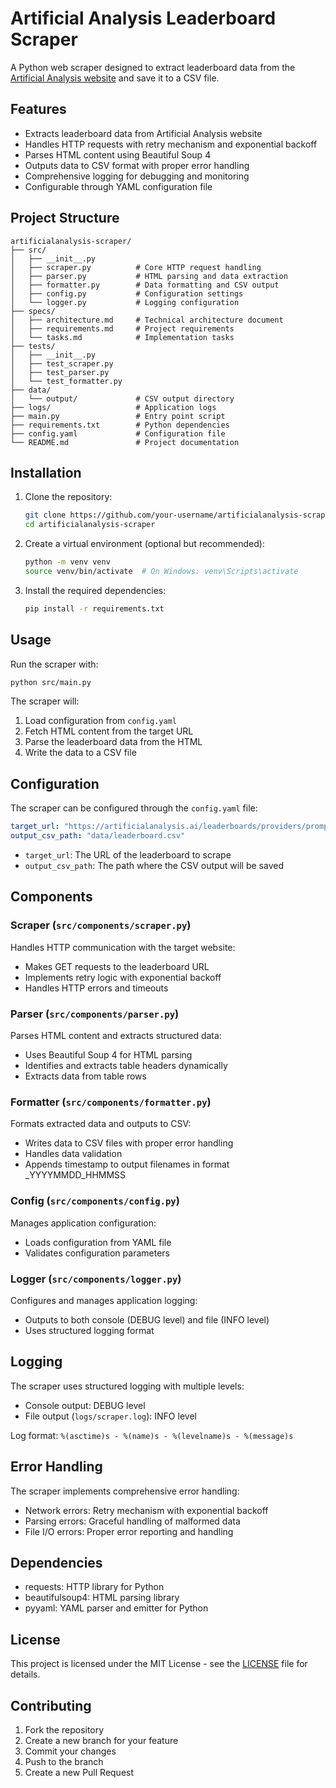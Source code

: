 # Artificial Analysis Leaderboard Scraper

A Python web scraper designed to extract leaderboard data from the [Artificial Analysis website](https://artificialanalysis.ai/leaderboards/providers/prompt-options/single/medium_coding?deprecation=all) and save it to a CSV file.

## Features

- Extracts leaderboard data from Artificial Analysis website
- Handles HTTP requests with retry mechanism and exponential backoff
- Parses HTML content using Beautiful Soup 4
- Outputs data to CSV format with proper error handling
- Comprehensive logging for debugging and monitoring
- Configurable through YAML configuration file

## Project Structure

```
artificialanalysis-scraper/
├── src/
│   ├── __init__.py
│   ├── scraper.py          # Core HTTP request handling
│   ├── parser.py           # HTML parsing and data extraction
│   ├── formatter.py        # Data formatting and CSV output
│   ├── config.py           # Configuration settings
│   └── logger.py           # Logging configuration
├── specs/
│   ├── architecture.md     # Technical architecture document
│   ├── requirements.md     # Project requirements
│   └── tasks.md            # Implementation tasks
├── tests/
│   ├── __init__.py
│   ├── test_scraper.py
│   ├── test_parser.py
│   └── test_formatter.py
├── data/
│   └── output/             # CSV output directory
├── logs/                   # Application logs
├── main.py                 # Entry point script
├── requirements.txt        # Python dependencies
├── config.yaml             # Configuration file
└── README.md               # Project documentation
```

## Installation

1. Clone the repository:
   ```bash
   git clone https://github.com/your-username/artificialanalysis-scraper.git
   cd artificialanalysis-scraper
   ```

2. Create a virtual environment (optional but recommended):
   ```bash
   python -m venv venv
   source venv/bin/activate  # On Windows: venv\Scripts\activate
   ```

3. Install the required dependencies:
   ```bash
   pip install -r requirements.txt
   ```

## Usage

Run the scraper with:
```bash
python src/main.py
```

The scraper will:
1. Load configuration from `config.yaml`
2. Fetch HTML content from the target URL
3. Parse the leaderboard data from the HTML
4. Write the data to a CSV file

## Configuration

The scraper can be configured through the `config.yaml` file:

```yaml
target_url: "https://artificialanalysis.ai/leaderboards/providers/prompt-options/single/medium_coding?deprecation=all"
output_csv_path: "data/leaderboard.csv"
```

- `target_url`: The URL of the leaderboard to scrape
- `output_csv_path`: The path where the CSV output will be saved

## Components

### Scraper (`src/components/scraper.py`)
Handles HTTP communication with the target website:
- Makes GET requests to the leaderboard URL
- Implements retry logic with exponential backoff
- Handles HTTP errors and timeouts

### Parser (`src/components/parser.py`)
Parses HTML content and extracts structured data:
- Uses Beautiful Soup 4 for HTML parsing
- Identifies and extracts table headers dynamically
- Extracts data from table rows

### Formatter (`src/components/formatter.py`)
Formats extracted data and outputs to CSV:
- Writes data to CSV files with proper error handling
- Handles data validation
- Appends timestamp to output filenames in format _YYYYMMDD_HHMMSS

### Config (`src/components/config.py`)
Manages application configuration:
- Loads configuration from YAML file
- Validates configuration parameters

### Logger (`src/components/logger.py`)
Configures and manages application logging:
- Outputs to both console (DEBUG level) and file (INFO level)
- Uses structured logging format

## Logging

The scraper uses structured logging with multiple levels:
- Console output: DEBUG level
- File output (`logs/scraper.log`): INFO level

Log format: `%(asctime)s - %(name)s - %(levelname)s - %(message)s`

## Error Handling

The scraper implements comprehensive error handling:
- Network errors: Retry mechanism with exponential backoff
- Parsing errors: Graceful handling of malformed data
- File I/O errors: Proper error reporting and handling

## Dependencies

- requests: HTTP library for Python
- beautifulsoup4: HTML parsing library
- pyyaml: YAML parser and emitter for Python

## License

This project is licensed under the MIT License - see the [LICENSE](LICENSE) file for details.

## Contributing

1. Fork the repository
2. Create a new branch for your feature
3. Commit your changes
4. Push to the branch
5. Create a new Pull Request